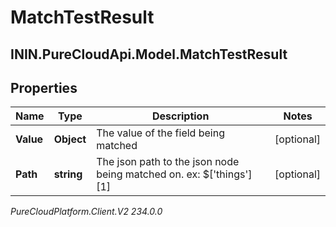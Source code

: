 # MatchTestResult

## ININ.PureCloudApi.Model.MatchTestResult

## Properties

|Name | Type | Description | Notes|
|------------ | ------------- | ------------- | -------------|
| **Value** | **Object** | The value of the field being matched | [optional] |
| **Path** | **string** | The json path to the json node being matched on. ex: $[&#39;things&#39;][1] | [optional] |



_PureCloudPlatform.Client.V2 234.0.0_
